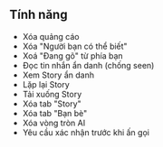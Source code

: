 ## Tính năng
- Xóa quảng cáo
- Xóa "Người bạn có thể biết"
- Xoá "Đang gõ" từ phía bạn
- Đọc tin nhắn ẩn danh (chống seen)
- Xem Story ẩn danh
- Lặp lại Story
- Tải xuống Story
- Xóa tab "Story"
- Xóa tab "Bạn bè"
- Xóa vòng tròn AI
- Yêu cầu xác nhận trước khi ấn gọi
